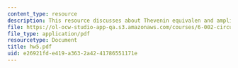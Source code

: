 ```yaml
---
content_type: resource
description: This resource discusses about Thevenin equivalen and amplifiers.
file: https://ol-ocw-studio-app-qa.s3.amazonaws.com/courses/6-002-circuits-and-electronics-spring-2007/e26921fde419a3632a4241786551171e_hw5.pdf
file_type: application/pdf
resourcetype: Document
title: hw5.pdf
uid: e26921fd-e419-a363-2a42-41786551171e
---
```


